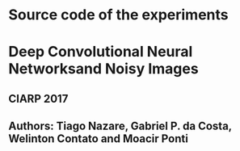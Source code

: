 # Source code of the experiments

# Deep Convolutional Neural Networksand Noisy Images
## CIARP 2017
## Authors: Tiago Nazare, Gabriel P. da Costa, Welinton Contato and Moacir Ponti
